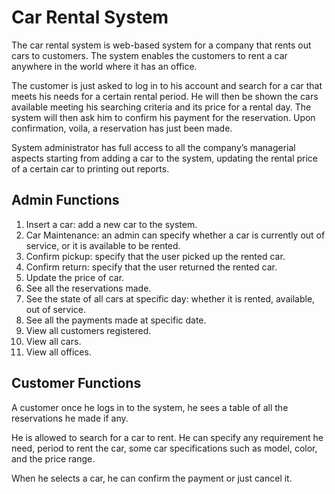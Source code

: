 # Car Rental System
The car rental system is web-based system for a company that rents out cars to customers. The system enables the customers to rent a car anywhere in the world where it has an office. 

The customer is just asked to log in to his account and search for a 
car that meets his needs for a certain rental period. He will then be shown the cars 
available meeting his searching criteria and its price for a rental day. The system will then ask him to confirm his payment for the reservation. Upon confirmation, voila, a reservation has just been made.

System administrator has full access to all the company’s managerial aspects starting from adding a car to the system, updating the rental price of a certain car to printing out reports.

## Admin Functions
1. Insert a car: add a new car to the system.
2. Car Maintenance: an admin can specify whether a car is currently out of service, or it is available to be rented.
3. Confirm pickup: specify that the user picked up the rented car.
4. Confirm return: specify that the user returned the rented car.
5. Update the price of car.
6. See all the reservations made.
7. See the state of all cars at specific day: whether it is rented, available, out of service.
8. See all the payments made at specific date.
9. View all customers registered.
10. View all cars.
11. View all offices.

## Customer Functions
A customer once he logs in to the system, he sees a table of all the reservations he made if any.

He is allowed to search for a car to rent. He can specify any requirement he need, period to rent the car, some car specifications such as model, color, and the price range.

When he selects a car, he can confirm the payment or just cancel it.
